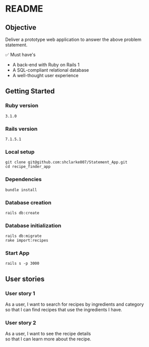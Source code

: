 # README

## Objective
Deliver a prototype web application to answer the above problem statement.

✅ Must have's
- A back-end with Ruby on Rails 1
- A SQL-compliant relational database
- A well-thought user experience
  
## Getting Started 

### Ruby version  
`3.1.0`
### Rails version  
`7.1.5.1`  

### Local setup

```
git clone git@github.com:shclarke007/Statement_App.git    
cd recipe_finder_app  
```  
### Dependencies
`bundle install`  

### Database creation    
`rails db:create`  

### Database initialization  
`rails db:migrate`  
`rake import:recipes`  

 ### Start App
 `rails s -p 3000`    

## User stories

### User story 1
As a user, I want to search for recipes by ingredients and category  
so that I can find recipes that use the ingredients I have.

### User story 2
As a user, I want to see the recipe details  
so that I can learn more about the recipe.


